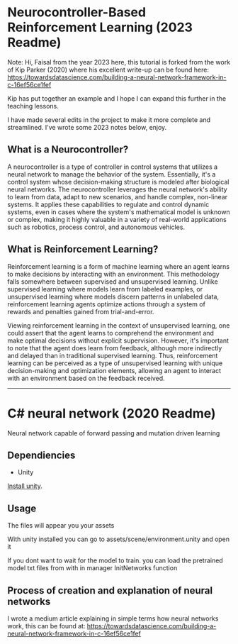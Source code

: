 # Neurocontroller-Based Reinforcement Learning (2023 Readme)
Note: Hi, Faisal from the year 2023 here, this tutorial is forked from the work of Kip Parker (2020) where his excellent write-up can be found here: https://towardsdatascience.com/building-a-neural-network-framework-in-c-16ef56ce1fef

Kip has put together an example and I hope I can expand this further in the teaching lessons.

I have made several edits in the project to make it more complete and streamlined. I've wrote some 2023 notes below, enjoy.

## What is a Neurocontroller?

A neurocontroller is a type of controller in control systems that utilizes a neural network to manage the behavior of the system. Essentially, it's a control system whose decision-making structure is modeled after biological neural networks. The neurocontroller leverages the neural network's ability to learn from data, adapt to new scenarios, and handle complex, non-linear systems. It applies these capabilities to regulate and control dynamic systems, even in cases where the system's mathematical model is unknown or complex, making it highly valuable in a variety of real-world applications such as robotics, process control, and autonomous vehicles.

## What is Reinforcement Learning?

Reinforcement learning is a form of machine learning where an agent learns to make decisions by interacting with an environment. This methodology falls somewhere between supervised and unsupervised learning. Unlike supervised learning where models learn from labeled examples, or unsupervised learning where models discern patterns in unlabeled data, reinforcement learning agents optimize actions through a system of rewards and penalties gained from trial-and-error.

Viewing reinforcement learning in the context of unsupervised learning, one could assert that the agent learns to comprehend the environment and make optimal decisions without explicit supervision. However, it's important to note that the agent does learn from feedback, although more indirectly and delayed than in traditional supervised learning. Thus, reinforcement learning can be perceived as a type of unsupervised learning with unique decision-making and optimization elements, allowing an agent to interact with an environment based on the feedback received.



--------------------------------------------------------------------------------------
# C# neural network (2020 Readme)

Neural network capable of forward passing and mutation driven learning

##  Dependiencies

* Unity

[Install unity](https://unity3d.com/get-unity/download). 

## Usage

The files will appear you your assets

With unity installed you can go to assets/scene/environment.unity and open it

If you dont want to wait for the model to train. you can load the pretrained model txt files from with in manager InitNetworks function

## Process of creation and explanation of neural networks

I wrote a medium article explaining in simple terms how neural networks work, this can be found at: https://towardsdatascience.com/building-a-neural-network-framework-in-c-16ef56ce1fef
